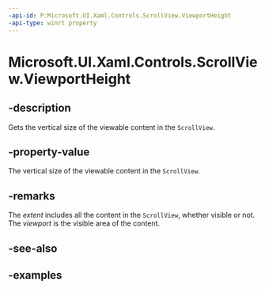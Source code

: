 ```yaml
---
-api-id: P:Microsoft.UI.Xaml.Controls.ScrollView.ViewportHeight
-api-type: winrt property
---
```


# Microsoft.UI.Xaml.Controls.ScrollView.ViewportHeight

<!--
public double ViewportHeight { get; }
-->

## -description

Gets the vertical size of the viewable content in the `ScrollView`.

## -property-value

The vertical size of the viewable content in the `ScrollView`.

## -remarks

The _extent_ includes all the content in the `ScrollView`, whether visible or not. The _viewport_ is the visible area of the content.

## -see-also

## -examples


